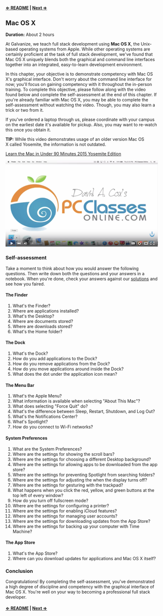 #### [⇐ README](README.md) | [Next ⇒](shortcuts.md)

## Mac OS X

**Duration:** About 2 hours

At Galvanize, we teach full stack development using **Mac OS X**, the Unix-based operating systems from Apple. While other operating systems are certainly proficient at the task of full stack development, we've found that Mac OS X uniquely blends both the graphical and command line interfaces together into an integrated, easy-to-learn development environment.

In this chapter, your objective is to demonstrate competency with Mac OS X's graphical interface. Don't worry about the command line interface for now; you'll focus on gaining competency with it throughout the in-person training. To complete this objective, please follow along with the video found below and complete the self-assessment at the end of this chapter. If you're already familiar with Mac OS X, you may be able to complete the self-assessment without watching the video. Though, you may also learn a trick or two from it.

If you've ordered a laptop through us, please coordinate with your campus on the earliest date it's available for pickup. Also, you may want to re-watch this once you obtain it.

**TIP:** While this video demonstrates usage of an older version Mac OS X called Yosemite, the information is not outdated.

[Learn the Mac in Under 90 Minutes 2015 Yosemite Edition][learn-macosx]

[![](images/macosx.png)][learn-macosx]

### Self-assessment

Take a moment to think about how you would answer the following questions. Then write down both the questions and your answers in a notebook. When you're done, check your answers against our [solutions](solutions/macosx.md) and see how you faired.

#### The Finder

1. What's the Finder?
1. Where are applications installed?
1. What's the Desktop?
1. Where are documents stored?
1. Where are downloads stored?
1. What's the Home folder?

#### The Dock

1. What's the Dock?
1. How do you add applications to the Dock?
1. How do you remove applications from the Dock?
1. How do you move applications around inside the Dock?
1. What does the dot under the application icon mean?

#### The Menu Bar

1. What's the Apple Menu?
1. What information is available when selecting "About This Mac"?
1. What does selecting "Force Quit" do?
1. What's the difference between Sleep, Restart, Shutdown, and Log Out?
1. What's the Notifications Center?
1. What's Spotlight?
1. How do you connect to Wi-Fi networks?

#### System Preferences

1. What are the System Preferences?
1. Where are the settings for showing the scroll bars?
1. Where are the settings for choosing a different Desktop background?
1. Where are the settings for allowing apps to be downloaded from the app store?
1. Where are the settings for preventing Spotlight from searching folders?
1. Where are the settings for adjusting the when the display turns off?
1. Where are the settings for gesturing with the trackpad?
1. What happens when you click the red, yellow, and green buttons at the top left of every window?
1. How do you turn off fullscreen mode?
1. Where are the settings for configuring a printer?
1. Where are the settings for enabling iCloud features?
1. Where are the settings for managing user accounts?
1. Where are the settings for downloading updates from the App Store?
1. Where are the settings for backing up your computer with Time Machine?

#### The App Store

1. What's the App Store?
1. Where can you download updates for applications and Mac OS X itself?

### Conclusion

Congratulations! By completing the self-assessment, you've demonstrated a high degree of discipline and competency with the graphical interface of Mac OS X. You're well on your way to becoming a professional full stack developer.

#### [⇐ README](README.md) | [Next ⇒](shortcuts.md)

[learn-macosx]: https://www.youtube.com/watch?v=wSPisJXyjso
